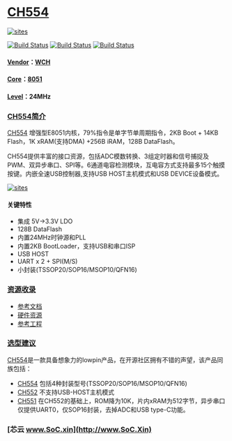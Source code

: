 ﻿# [CH554](https://github.com/SoCXin/CH554)

[![sites](http://182.61.61.133/link/resources/SoC.png)](http://www.SoC.Xin)

[![Build Status](https://github.com/SoCXin/CH554/workflows/SDCC_4.0.0/badge.svg)](https://github.com/SoCXin/CH554/actions)
[![Build Status](https://github.com/SoCXin/CH554/workflows/SDCC_default/badge.svg)](https://github.com/SoCXin/CH554/actions)
[![Build Status](https://github.com/SoCXin/CH554/workflows/SDCC_4.1.0/badge.svg)](https://github.com/SoCXin/CH554/actions)

#### [Vendor](https://github.com/SoCXin/Vendor)：[WCH](http://www.wch.cn/)
#### [Core](https://github.com/SoCXin/8051)：[8051](https://github.com/SoCXin/8051)
#### [Level](https://github.com/SoCXin/Level)：24MHz

### [CH554简介](https://github.com/SoCXin/CH554/wiki)

[CH554](https://github.com/SoCXin/CH554) 增强型E8051内核，79%指令是单字节单周期指令，2KB Boot + 14KB Flash，1K xRAM(支持DMA) +256B iRAM，128B DataFlash。

CH554提供丰富的接口资源，包括ADC模数转换、3组定时器和信号捕捉及PWM、双异步串口、SPI等。6通道电容检测模块，互电容方式支持最多15个触摸按键。内嵌全速USB控制器,支持USB HOST主机模式和USB DEVICE设备模式。

[![sites](docs/CH554.png)](http://www.wch.cn/products/CH554.html)

#### 关键特性

* 集成 5V->3.3V LDO
* 128B DataFlash
* 内置24MHz时钟源和PLL
* 内置2KB BootLoader，支持USB和串口ISP
* USB HOST
* UART x 2 + SPI(M/S)
* 小封装(TSSOP20/SOP16/MSOP10/QFN16)

### [资源收录](https://github.com/SoCXin)

* [参考文档](docs/)
* [硬件资源](hardware/)
* [参考工程](project/)

### [选型建议](https://github.com/SoCXin)

[CH554](https://github.com/SoCXin/CH554)是一款具备想象力的lowpin产品，在开源社区拥有不错的声望，该产品同族包括：

* [CH554](http://www.wch.cn/products/CH554.html) 包括4种封装型号(TSSOP20/SOP16/MSOP10/QFN16)
* [CH552](http://www.wch.cn/products/CH552.html) 不支持USB-HOST主机模式
* [CH551](http://www.wch.cn/products/CH551.html) 在CH552的基础上，ROM降为10K，片内xRAM为512字节，异步串口仅提供UART0，仅SOP16封装，去掉ADC和USB type-C功能。

###  [芯云 www.SoC.xin](http://www.SoC.Xin)
